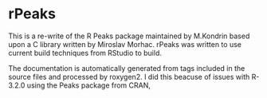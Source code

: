 # rPeaks

This is a re-write of the R Peaks package maintained by M.Kondrin
based upon a C library written by Miroslav Morhac. rPeaks was
written to use current build techniques from RStudio to build.

The documentation is automatically generated from tags included in the
source files and processed by roxygen2. I did this beacuse of issues
with R-3.2.0 using the Peaks package from CRAN,

